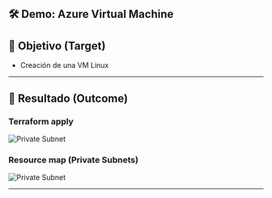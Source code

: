 ## 🛠️  Demo: Azure Virtual Machine

## 🎯 Objetivo (Target)
- Creación de una VM Linux

---

## 🚀 Resultado (Outcome)
### Terraform apply
![Private Subnet](assets/imagenes/terraform_apply.png)
### Resource map (Private Subnets)
![Private Subnet](assets/imagenes/private_subnets.png)

---